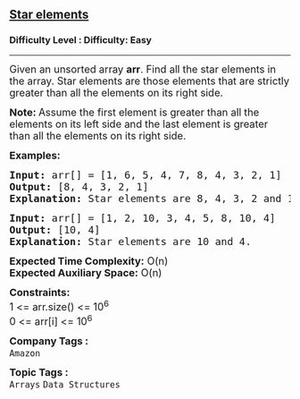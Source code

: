 <h2><a href="https://www.geeksforgeeks.org/problems/start-elements3447/1">Star elements</a></h2><h3>Difficulty Level : Difficulty: Easy</h3><hr><div class="problems_problem_content__Xm_eO"><p><span style="font-size: 18px;">Given an unsorted array <strong>arr</strong>. Find all the star elements in the array. Star elements are those elements that are strictly greater than all the elements on its right side.</span></p>
<p><span style="font-size: 18px;"><strong>Note: </strong>Assume the first element is greater than all the elements on its left side and the last element is greater than all the elements on its right side.</span></p>
<p><span style="font-size: 18px;"><strong>Examples:</strong></span></p>
<pre><span style="font-size: 18px;"><strong>Input: </strong>arr[] = [1, 6, 5, 4, 7, 8, 4, 3, 2, 1]
<strong>Output:</strong> [8, 4, 3, 2, 1] 
<strong>Explanation:</strong> Star elements are 8, 4, 3, 2 and 1.
</span></pre>
<pre><span style="font-size: 18px;"><strong>Input: </strong>arr[] = [1, 2, 10, 3, 4, 5, 8, 10, 4]
<strong>Output:</strong> [10, 4] 
<strong>Explanation:</strong> Star elements are 10 and 4.
</span></pre>
<p><span style="font-size: 18px;"><strong>Expected Time Complexity:</strong>&nbsp;O(n)<br><strong>Expected Auxiliary Space:</strong> O(n)</span></p>
<p><span style="font-size: 18px;"><strong>Constraints:</strong><br>1 &lt;= arr.size() &lt;= 10<sup>6</sup><br>0 &lt;= arr[i] &lt;= 10<sup>6</sup></span></p></div><p><span style=font-size:18px><strong>Company Tags : </strong><br><code>Amazon</code>&nbsp;<br><p><span style=font-size:18px><strong>Topic Tags : </strong><br><code>Arrays</code>&nbsp;<code>Data Structures</code>&nbsp;
